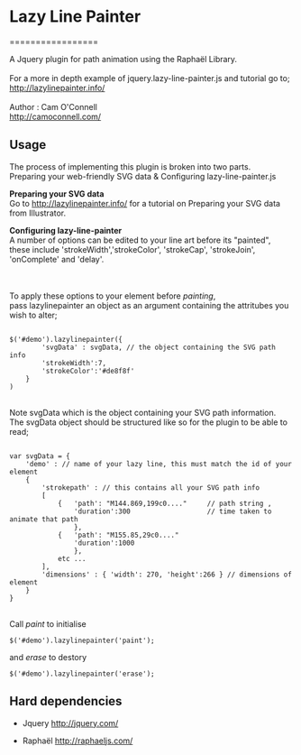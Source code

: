 <h1>Lazy Line Painter</h1>
=================

A Jquery plugin for path animation using the Raphaël Library. 
<br><br>
For a more in depth example of jquery.lazy-line-painter.js and tutorial go to;<br>
http://lazylinepainter.info/
<br><br>
Author : Cam O'Connell<br>
http://camoconnell.com/ 

<h2> Usage </h2> 
The process of implementing this plugin is broken into two parts.<br>
Preparing your web-friendly SVG data & Configuring lazy-line-painter.js<br>

 
<b>Preparing your SVG data</b><br>
Go to http://lazylinepainter.info/ for a tutorial on Preparing your SVG data from Illustrator.
 
<b>Configuring lazy-line-painter</b><br>
A number of options can be edited to your line art before its "painted",
these include 'strokeWidth','strokeColor', 'strokeCap', 'strokeJoin', 'onComplete' and 'delay'.
 
<br><br>
To apply these options to your element before <i>painting</i>, <br>
pass lazylinepainter an object as an argument containing the attritubes you wish to alter; 

<pre><code> 
$('#demo').lazylinepainter({    
    	'svgData' : svgData, // the object containing the SVG path info 
		'strokeWidth':7,  
		'strokeColor':'#de8f8f'	
	}
) 
</code> </pre>
Note svgData which is the object containing your SVG path information.<br>
The svgData object should be structured like so for the plugin to be able to read;
<pre><code>
var svgData = { 
	'demo' : // name of your lazy line, this must match the id of your element
	{ 
		'strokepath' : // this contains all your SVG path info
		[ 
			{   'path': "M144.869,199c0...."     // path string , 
			    'duration':300                   // time taken to animate that path
			    },
			{   'path': "M155.85,29c0...."
			    'duration':1000
			    },
			etc ...
		],  
		'dimensions' : { 'width': 270, 'height':266 } // dimensions of element
	}
}
</code> </pre>

Call <i>paint</i> to initialise <br>
<code> $('#demo').lazylinepainter('paint');</code>

and <i>erase</i> to destory <br>
<code> $('#demo').lazylinepainter('erase'); </code>

 

<h2>Hard dependencies</h2>

  - Jquery 
    http://jquery.com/

  - Raphaël
    http://raphaeljs.com/
